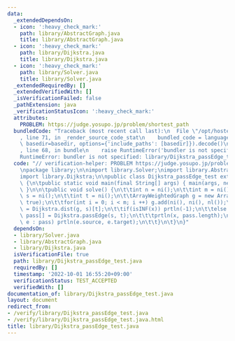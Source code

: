 ```yaml
---
data:
  _extendedDependsOn:
  - icon: ':heavy_check_mark:'
    path: library/AbstractGraph.java
    title: library/AbstractGraph.java
  - icon: ':heavy_check_mark:'
    path: library/Dijkstra.java
    title: library/Dijkstra.java
  - icon: ':heavy_check_mark:'
    path: library/Solver.java
    title: library/Solver.java
  _extendedRequiredBy: []
  _extendedVerifiedWith: []
  _isVerificationFailed: false
  _pathExtension: java
  _verificationStatusIcon: ':heavy_check_mark:'
  attributes:
    PROBLEM: https://judge.yosupo.jp/problem/shortest_path
  bundledCode: "Traceback (most recent call last):\n  File \"/opt/hostedtoolcache/Python/3.10.7/x64/lib/python3.10/site-packages/onlinejudge_verify/documentation/build.py\"\
    , line 71, in _render_source_code_stat\n    bundled_code = language.bundle(stat.path,\
    \ basedir=basedir, options={'include_paths': [basedir]}).decode()\n  File \"/opt/hostedtoolcache/Python/3.10.7/x64/lib/python3.10/site-packages/onlinejudge_verify/languages/user_defined.py\"\
    , line 68, in bundle\n    raise RuntimeError('bundler is not specified: {}'.format(str(path)))\n\
    RuntimeError: bundler is not specified: library/Dijkstra_passEdge_test.java\n"
  code: "// verification-helper: PROBLEM https://judge.yosupo.jp/problem/shortest_path\n\
    \npackage library;\n\nimport library.Solver;\nimport library.AbstractGraph;\n\
    import library.Dijkstra;\n\npublic class Dijkstra_passEdge_test extends Solver\
    \ {\n\tpublic static void main(final String[] args) { main(args, new Dijkstra_passEdge_test());\
    \ }\n\n\tpublic void solve() {\n\t\tint n = ni();\n\t\tint m = ni();\n\t\tint\
    \ s = ni();\n\t\tint t = ni();\n\t\tArrayWeightedGraph g = new ArrayWeightedGraph(n,\
    \ true);\n\t\tfor(int i = 0; i < m; i ++) g.add(ni(), ni(), nl());\n\t\tlong x\
    \ = Dijkstra.dist(g, s)[t];\n\t\tif(isINF(x)) prtln(-1);\n\t\telse {\n\t\t\tWeightedEdge\
    \ pass[] = Dijkstra.passEdge(s, t);\n\t\t\tprtln(x, pass.length);\n\t\t\tfor(WeightedEdge\
    \ e : pass) prtln(e.source, e.target);\n\t\t}\n\t}\n}"
  dependsOn:
  - library/Solver.java
  - library/AbstractGraph.java
  - library/Dijkstra.java
  isVerificationFile: true
  path: library/Dijkstra_passEdge_test.java
  requiredBy: []
  timestamp: '2022-10-01 16:55:20+09:00'
  verificationStatus: TEST_ACCEPTED
  verifiedWith: []
documentation_of: library/Dijkstra_passEdge_test.java
layout: document
redirect_from:
- /verify/library/Dijkstra_passEdge_test.java
- /verify/library/Dijkstra_passEdge_test.java.html
title: library/Dijkstra_passEdge_test.java
---
```


